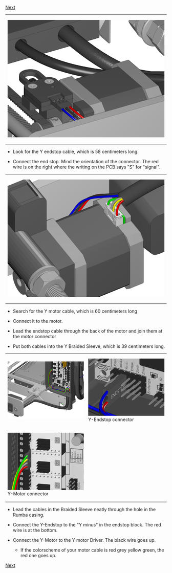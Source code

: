 [Next](https://github.com/laydrop/i3-Berlin/wiki/Section-4.4-Wiring-the-X-Axis)

<table>
<colgroup>
<col width="100%" />
</colgroup>
<tbody>
<tr class="odd">
<td align="left"><p><img src="media/Section_4_0005.png" alt="media/Section_4_0005.png" /></p></td>
</tr>
</tbody>
</table>

-   Look for the Y endstop cable, which is 58 centimeters long.

-   Connect the end stop. Mind the orientation of the connector. The red wire is on the right where the writing on the PCB says "S" for "signal".

<table>
<colgroup>
<col width="100%" />
</colgroup>
<tbody>
<tr class="odd">
<td align="left"><p><img src="media/Section_4_0006.png" alt="media/Section_4_0006.png" /></p></td>
</tr>
</tbody>
</table>

-   Search for the Y motor cable, which is 60 centimeters long

-   Connect it to the motor.

-   Lead the endstop cable through the back of the motor and join them at the motor connector

-   Put both cables into the Y Braided Sleeve, which is 39 centimeters long.

<table>
<colgroup>
<col width="50%" />
<col width="50%" />
</colgroup>
<tbody>
<tr class="odd">
<td align="left"><p><img src="media/Section_4_0015.png" alt="media/Section_4_0015.png" /></p></td>
<td align="left"><p><img src="media/Section_4_0013.png" alt="media/Section_4_0013.png" /><br />
 Y-Endstop connector</p></td>
</tr>
<tr class="even">
<td align="left"><p><img src="media/Section_4_0014.png" alt="media/Section_4_0014.png" /><br />
 Y-Motor connector</p></td>
</tr>
</tbody>
</table>

-   Lead the cables in the Braided Sleeve neatly through the hole in the Rumba casing.

-   Connect the Y-Endstop to the "Y minus" in the endstop block. The red wire is at the bottom.

-   Connect the Y-Motor to the Y motor Driver. The black wire goes up.

    -   If the colorscheme of your motor cable is red grey yellow green, the red one goes up.

[Next](https://github.com/laydrop/i3-Berlin/wiki/Section-4.4-Wiring-the-X-Axis)
